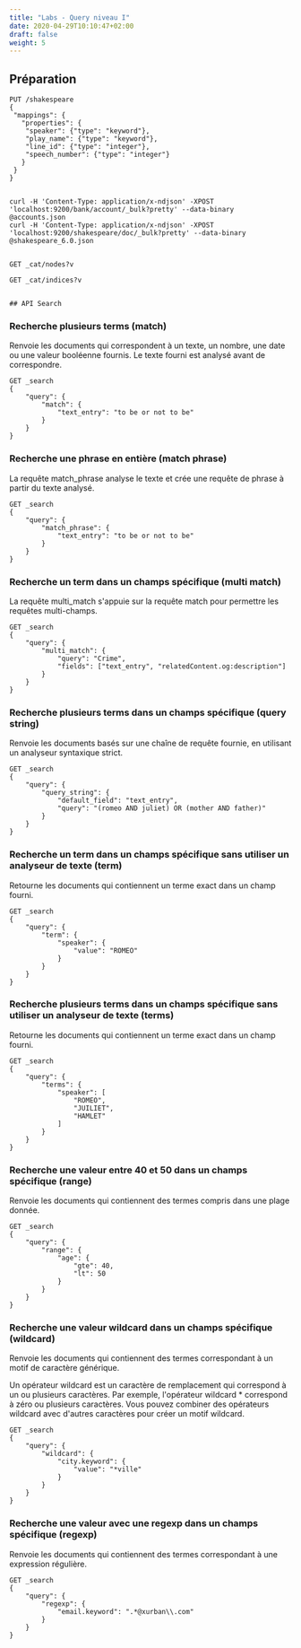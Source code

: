 ```yaml
---
title: "Labs - Query niveau I"
date: 2020-04-29T10:10:47+02:00
draft: false
weight: 5
---
```


## Préparation

```
PUT /shakespeare
{
 "mappings": {
   "properties": {
    "speaker": {"type": "keyword"},
    "play_name": {"type": "keyword"},
    "line_id": {"type": "integer"},
    "speech_number": {"type": "integer"}
   }
 }
}


curl -H 'Content-Type: application/x-ndjson' -XPOST 'localhost:9200/bank/account/_bulk?pretty' --data-binary @accounts.json
curl -H 'Content-Type: application/x-ndjson' -XPOST 'localhost:9200/shakespeare/doc/_bulk?pretty' --data-binary @shakespeare_6.0.json


GET _cat/nodes?v

GET _cat/indices?v


## API Search

```

### Recherche plusieurs terms (match)

Renvoie les documents qui correspondent à un texte, un nombre, une date ou une valeur booléenne fournis. Le texte fourni est analysé avant de correspondre.


```
GET _search
{
    "query": {
        "match": {
            "text_entry": "to be or not to be"
        }
    }
}
```

### Recherche une phrase en entière (match phrase)

La requête match_phrase analyse le texte et crée une requête de phrase à partir du texte analysé.

```
GET _search
{
    "query": {
        "match_phrase": {
            "text_entry": "to be or not to be"
        }
    }
}
```

### Recherche un term dans un champs spécifique (multi match)

La requête multi_match s'appuie sur la requête match pour permettre les requêtes multi-champs.

```
GET _search
{
    "query": {
        "multi_match": {
            "query": "Crime",
            "fields": ["text_entry", "relatedContent.og:description"]
        }
    }
}
```

### Recherche plusieurs terms dans un champs spécifique (query string)

Renvoie les documents basés sur une chaîne de requête fournie, en utilisant un analyseur syntaxique strict.

```
GET _search
{
    "query": {
        "query_string": {
            "default_field": "text_entry",
            "query": "(romeo AND juliet) OR (mother AND father)"
        }
    }
}
```


### Recherche un term dans un champs spécifique sans utiliser un analyseur de texte (term)

Retourne les documents qui contiennent un terme exact dans un champ fourni.

```
GET _search
{
    "query": {
        "term": {
            "speaker": {
                "value": "ROMEO"
            }
        }
    }
}
```


### Recherche plusieurs terms dans un champs spécifique sans utiliser un analyseur de texte (terms)

Retourne les documents qui contiennent un terme exact dans un champ fourni.

```
GET _search
{
    "query": {
        "terms": {
            "speaker": [
                "ROMEO",
                "JUILIET",
                "HAMLET"
            ]
        }
    }
}
```

### Recherche une valeur entre 40 et 50 dans un champs spécifique (range)

Renvoie les documents qui contiennent des termes compris dans une plage donnée.

```
GET _search
{
    "query": {
        "range": {
            "age": {
                "gte": 40,
                "lt": 50
            }
        }
    }
}
```

### Recherche une valeur wildcard dans un champs spécifique (wildcard)

Renvoie les documents qui contiennent des termes correspondant à un motif de caractère générique.

Un opérateur wildcard est un caractère de remplacement qui correspond à un ou plusieurs caractères. Par exemple, l'opérateur wildcard * correspond à zéro ou plusieurs caractères. Vous pouvez combiner des opérateurs wildcard avec d'autres caractères pour créer un motif wildcard.


```
GET _search
{
    "query": {
        "wildcard": {
            "city.keyword": {
                "value": "*ville"
            }
        }
    }
}
```

### Recherche une valeur avec une regexp dans un champs spécifique (regexp)

Renvoie les documents qui contiennent des termes correspondant à une expression régulière.

```
GET _search
{
    "query": {
        "regexp": {
            "email.keyword": ".*@xurban\\.com"
        }
    }
}
```